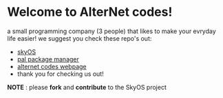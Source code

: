 # Welcome to AlterNet codes!
a small programming company (3 people) that likes to make your evryday life easier!
we suggest you check these repo's out:
+ [skyOS](https://github.com/Alter-Net-codes/SkyOS)
+ [pal package manager](https://github.com/webbrowser11/pal-package-manager)
+ [alternet codes webpage](https://webbrowser11.github.io/Alter-Net-codes/)
+ thank you for checking us out!

**NOTE** : please **fork** and **contribute** to the SkyOS project

